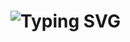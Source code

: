 <h1> <a ><img src="https://readme-typing-svg.herokuapp.com?font=Fira+Code&pause=1000&random=false&width=435&lines=ProjetoMed+JS+CSS+HTML" alt="Typing SVG" /></a> </h1>
